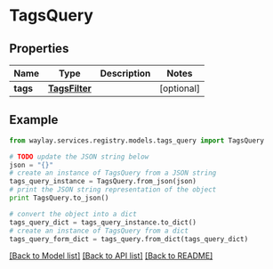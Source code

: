 # TagsQuery


## Properties

Name | Type | Description | Notes
------------ | ------------- | ------------- | -------------
**tags** | [**TagsFilter**](TagsFilter.md) |  | [optional] 

## Example

```python
from waylay.services.registry.models.tags_query import TagsQuery

# TODO update the JSON string below
json = "{}"
# create an instance of TagsQuery from a JSON string
tags_query_instance = TagsQuery.from_json(json)
# print the JSON string representation of the object
print TagsQuery.to_json()

# convert the object into a dict
tags_query_dict = tags_query_instance.to_dict()
# create an instance of TagsQuery from a dict
tags_query_form_dict = tags_query.from_dict(tags_query_dict)
```
[[Back to Model list]](../README.md#documentation-for-models) [[Back to API list]](../README.md#documentation-for-api-endpoints) [[Back to README]](../README.md)


